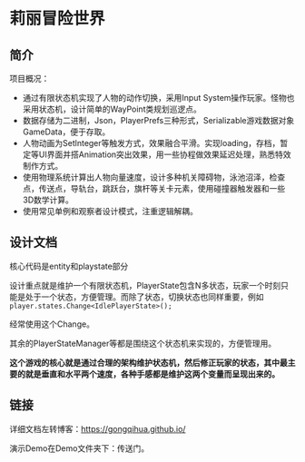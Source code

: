 # 莉丽冒险世界

## 简介

项目概况：

- ﻿通过有限状态机实现了人物的动作切换，采用Input System操作玩家。怪物也采用状态机，设计简单的WayPoint类规划巡逻点。
- ﻿数据存储为二进制，Json，PlayerPrefs三种形式，Serializable游戏数据对象GameData，便于存取。
- ﻿﻿人物动画为Setlnteger等触发方式，效果融合平滑。实现loading，存档，暂定等UI界面并搭Animation突出效果，用一些协程做效果延迟处理，熟悉特效制作方式。
- ﻿使用物理系统计算出人物向量速度，设计多种机关障碍物，泳池沼泽，检查点，传送点，导轨台，跳跃台，旗杆等关卡元素，使用碰撞器触发器和一些3D数学计算。
- ﻿﻿使用常见单例和观察者设计模式，注重逻辑解耦。

## 设计文档

核心代码是entity和playstate部分

设计重点就是维护一个有限状态机，PlayerState包含N多状态，玩家一个时刻只能是处于一个状态，方便管理。而除了状态，切换状态也同样重要，例如`player.states.Change<IdlePlayerState>();`

经常使用这个Change。

其余的PlayerStateManager等都是围绕这个状态机来实现的，方便管理用。

**这个游戏的核心就是通过合理的架构维护状态机，然后修正玩家的状态，其中最主要的就是垂直和水平两个速度，各种手感都是维护这两个变量而呈现出来的。**

## 链接

详细文档左转博客：https://gongqihua.github.io/

演示Demo在Demo文件夹下：传送门。
